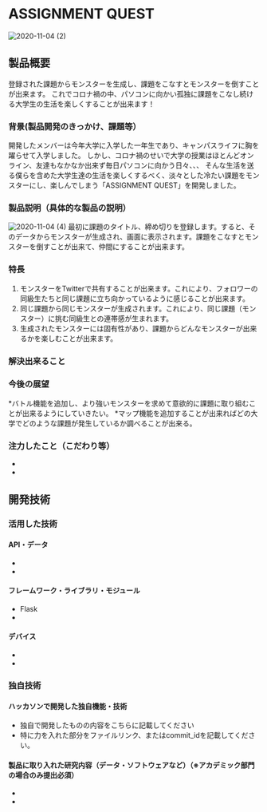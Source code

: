 # ASSIGNMENT QUEST

![2020-11-04 (2)](https://user-images.githubusercontent.com/72476251/98077146-0235ed80-1eb3-11eb-9499-41f202e8ade8.png)


## 製品概要
登録された課題からモンスターを生成し、課題をこなすとモンスターを倒すことが出来ます。
これでコロナ禍の中、パソコンに向かい孤独に課題をこなし続ける大学生の生活を楽しくすることが出来ます！
### 背景(製品開発のきっかけ、課題等）
開発したメンバーは今年大学に入学した一年生であり、キャンパスライフに胸を躍らせて入学しました。
しかし、コロナ禍のせいで大学の授業はほとんどオンライン、友達もなかなか出来ず毎日パソコンに向かう日々、、、
そんな生活を送る僕らを含めた大学生達の生活を楽しくするべく、淡々とした冷たい課題をモンスターにし、楽しんでしまう「ASSIGNMENT QUEST」を開発しました。
### 製品説明（具体的な製品の説明）
![2020-11-04 (4)](https://user-images.githubusercontent.com/72476251/98079069-9786b100-1eb6-11eb-98af-960cd27f7496.png)
最初に課題のタイトル、締め切りを登録します。すると、そのデータからモンスターが生成され、画面に表示されます。課題をこなすとモンスターを倒すことが出来て、仲間にすることが出来ます。
### 特長
1. モンスターをTwitterで共有することが出来ます。これにより、フォロワーの同級生たちと同じ課題に立ち向かっているように感じることが出来ます。
2. 同じ課題から同じモンスターが生成されます。これにより、同じ課題（モンスター）に挑む同級生との連帯感が生まれます。
3. 生成されたモンスターには固有性があり、課題からどんなモンスターが出来るかを楽しむことが出来ます。

### 解決出来ること
### 今後の展望
*バトル機能を追加し、より強いモンスターを求めて意欲的に課題に取り組むことが出来るようにしていきたい。
*マップ機能を追加することが出来ればどの大学でどのような課題が発生しているか調べることが出来る。
### 注力したこと（こだわり等）
*
*

## 開発技術
### 活用した技術
#### API・データ
*
*

#### フレームワーク・ライブラリ・モジュール
* Flask
*

#### デバイス
*
*

### 独自技術
#### ハッカソンで開発した独自機能・技術
* 独自で開発したものの内容をこちらに記載してください
* 特に力を入れた部分をファイルリンク、またはcommit_idを記載してください。

#### 製品に取り入れた研究内容（データ・ソフトウェアなど）（※アカデミック部門の場合のみ提出必須）
*
*

